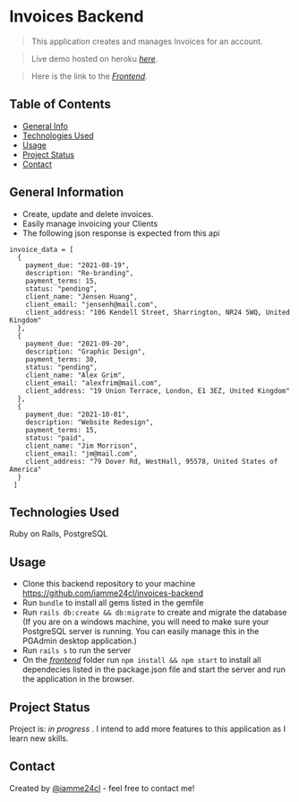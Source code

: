 # Invoices Backend
> This application creates and manages Invoices for an account.

> Live demo hosted on heroku [_here_](https://my-invoices.netlify.app/).

> Here is the link to the [_Frontend_](https://github.com/iamme24cl/invoices-frontend). 

## Table of Contents
* [General Info](#general-information)
* [Technologies Used](#technologies-used)
* [Usage](#usage)
* [Project Status](#project-status)
* [Contact](#contact)


## General Information
- Create, update and delete invoices.
- Easily manage invoicing your Clients
- The following json response is expected from this api
```
invoice_data = [
  {
    payment_due: "2021-08-19",
    description: "Re-branding",
    payment_terms: 15,
    status: "pending",
    client_name: "Jensen Huang",
    client_email: "jensenh@mail.com",
    client_address: "106 Kendell Street, Sharrington, NR24 5WQ, United Kingdom"
  },
  {
    payment_due: "2021-09-20",
    description: "Graphic Design",
    payment_terms: 30,
    status: "pending",
    client_name: "Alex Grim",
    client_email: "alexfrim@mail.com",
    client_address: "19 Union Terrace, London, E1 3EZ, United Kingdom"
  },
  { 
    payment_due: "2021-10-01",
    description: "Website Redesign",
    payment_terms: 15,
    status: "paid",
    client_name: "Jim Morrison",
    client_email: "jm@mail.com",
    client_address: "79 Dover Rd, WestHall, 95578, United States of America"
  }
 ]
```

## Technologies Used
Ruby on Rails, PostgreSQL

## Usage
* Clone this backend repository to your machine  https://github.com/iamme24cl/invoices-backend
* Run `bundle` to install all gems listed in the gemfile
* Run `rails db:create && db:migrate` to create and migrate the database (If you are on a windows machine, you will need to make sure your PostgreSQL server is running. You can easily manage this in the PGAdmin desktop application.)
* Run `rails s` to run the server
* On the  [_frontend_](https://github.com/iamme24cl/invoices-frontend) folder run `npm install && npm start` to install all dependecies listed in the package.json file and start the server and run the application in the browser.

## Project Status
Project is: _in progress_ . I intend to add more features to this application as I learn new skills.


## Contact
Created by [@iamme24cl](https://github.com/iamme24cl) - feel free to contact me!


